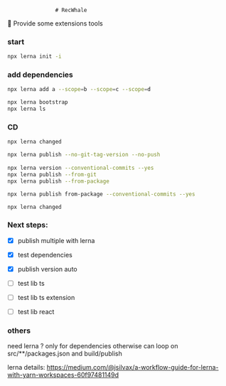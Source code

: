                    # RecWhale
:whale: Provide some extensions tools


### start
```sh
npx lerna init -i
```

### add dependencies
```sh
npx lerna add a --scope=b --scope=c --scope=d

npx lerna bootstrap
npx lerna ls
```

### CD
```sh
npx lerna changed

npx lerna publish --no-git-tag-version --no-push
  
npx lerna version --conventional-commits --yes
npx lerna publish --from-git
npx lerna publish --from-package

npx lerna publish from-package --conventional-commits --yes

npx lerna changed
```


### Next steps:

- [x] publish multiple with lerna
- [x] test dependencies
- [x] publish version auto

- [ ] test lib ts
- [ ] test lib ts extension
- [ ] test lib react


### others
need lerna ? only for dependencies
otherwise can loop on src/**/packages.json and build/publish


lerna details: https://medium.com/@jsilvax/a-workflow-guide-for-lerna-with-yarn-workspaces-60f97481149d